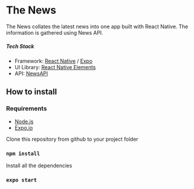 # The News

The News collates the latest news into one app built with React Native. The information is gathered using News API.

##### Tech Stack
* Framework: [React Native](https://reactnative.dev/) / [Expo](https://reactjs.org/)
* UI Library: [React Native Elements](reactnativeelements.com)
* API: [NewsAPI](https://newsapi.org)

## How to install

### Requirements

* [Node.js](https://nodejs.org/)
* [Expo.io](https://expo.io/)

Clone this repository from github to your project folder


### `npm install`

Install all the dependencies


### `expo start`
